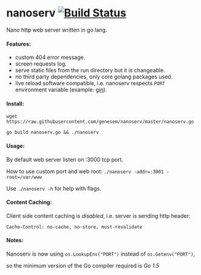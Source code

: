 nanoserv [![Build Status](https://travis-ci.org/genesem/nanoserv.svg?branch=master)](https://travis-ci.org/genesem/nanoserv)
========

Nano http web server written in go lang.


#### Features:

* custom 404 error message.
* screen requests log.
* serve static files from the run directory but it is changeable.
* no third party dependencies, only core golang packages used.
* live reload software compatible, i.e. nanoserv respects `PORT` environment variable
  (example: [gin](https://github.com/codegangsta/gin)).


#### Install:

  `wget https://raw.githubusercontent.com/genesem/nanoserv/master/nanoserv.go`

  `go build nanoserv.go && ./nanoserv`

#### Usage:

By default web server listen on :3000 tcp port.

How to use custom port and web root: `./nanoserv -addr=:3001 -root=/var/www`

Use `./nanoserv -h` for help with flags.

#### Content Caching:

Client side content caching is *disabled*, i.e. server is sending http header:

  `Cache-Control: no-cache, no-store, must-revalidate`

#### Notes:

Nanoserv is now using `os.LookupEnv("PORT")` instead of `os.Getenv("PORT")`,

so the minimum version of the Go compiler required is *Go 1.5*
